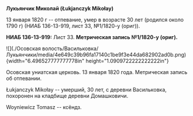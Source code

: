 **Лукьянчик Миколай (Łukjanczyk Mikołay)**

13 января 1820 г -- отпевание, умер в возрасте 30 лет (родился около
1790 г) (НИАБ 136-13-919, лист 33, №1/1820-у (ориг)).

**НИАБ 136-13-919:** Лист 33. **Метрическая запись №1/1820-у (ориг).**

![](./Осовская волость/Васильковка/Лукьянчики/media/4e649c39b96fa17140c1be9f3e44da682902ad0b.png){width="6.496527777777778in"
height="1.0909722222222222in"}

Осовская униатская церковь. 13 января 1820 года. Метрическая запись об
отпевании.

Łukjanczyk Mikołay -- умерший, 30 лет, с деревни Васильковка, похоронен
на кладбище деревни Домашковичи.

Woyniewicz Tomasz -- ксёндз.
